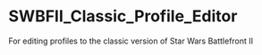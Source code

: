 # SWBFII_Classic_Profile_Editor
For editing profiles to the classic version of Star Wars Battlefront II
